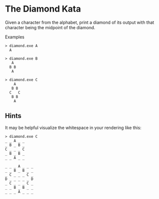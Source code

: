 # The Diamond Kata

Given a character from the alphabet, print a diamond of its output with that character being the midpoint of the diamond.

Examples

    > diamond.exe A
      A

    > diamond.exe B
       A
      B B
       A

    > diamond.exe C
        A
       B B
      C   C
       B B
        A

## Hints

It may be helpful visualize the whitespace in your rendering like this:

    > diamond.exe C
    _ _ A _ _
    _ B _ B _
    C _ _ _ C
    _ B _ B _
    _ _ A _ _

    _ _ _ A _ _ _
    _ _ B _ B _ _
    _ C _ _ _ C _
    D _ _ _ _ _ D
    _ C _ _ _ C _
    _ _ B _ B _ _
    _ _ _ A _ _ _